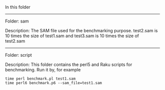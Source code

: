 In this folder

-------------------------------

Folder: sam

Description: The SAM file used for the benchmarking purpose. test2.sam is 10 times the size of test1.sam and test3.sam is 10 times the size of test2.sam

-------------------------------

Folder: script

Description: This folder contains the perl5 and Raku scripts for benchmarking. Run it by, for example

```shell
time perl benchmark.pl test1.sam
time perl6 benchmark.p6 --sam_file=test1.sam
```
